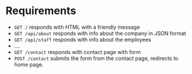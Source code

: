# Requirements

- `GET /` responds with HTML with a friendly message
- `GET /api/about` responds with info about the company in JSON format
- `GET /api/staff` responds with info about the employees
- ....
- `GET /contact` responds with contact page with form
- `POST /contact` submits the form from the contact page, redirects to home page.
